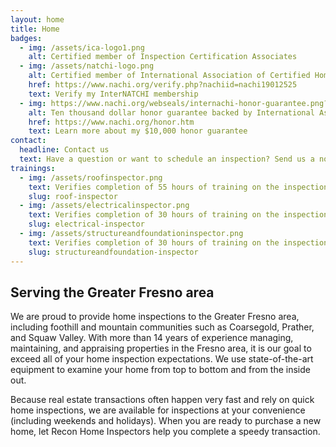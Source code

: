 ```yaml
---
layout: home
title: Home
badges:
  - img: /assets/ica-logo1.png
    alt: Certified member of Inspection Certification Associates
  - img: /assets/natchi-logo.png
    alt: Certified member of International Association of Certified Home Inspectors
    href: https://www.nachi.org/verify.php?nachiid=nachi19012525
    text: Verify my InterNATCHI membership
  - img: https://www.nachi.org/webseals/internachi-honor-guarantee.png?nachiid=NACHI19012525
    alt: Ten thousand dollar honor guarantee backed by International Association of Certified Home Inspectors
    href: https://www.nachi.org/honor.htm
    text: Learn more about my $10,000 honor guarantee
contact:
  headline: Contact us
  text: Have a question or want to schedule an inspection? Send us a note! <br />For a free quote, please include the address and square footage of the main building, plus any additional features to be inspected.
trainings:
  - img: /assets/roofinspector.png
    text: Verifies completion of 55 hours of training on the inspection of roofing and roofing systems
    slug: roof-inspector
  - img: /assets/electricalinspector.png
    text: Verifies completion of 30 hours of training on the inspection of electrical systems and components
    slug: electrical-inspector
  - img: /assets/structureandfoundationinspector.png
    text: Verifies completion of 30 hours of training on the inspection of structural elements and foundation systems
    slug: structureandfoundation-inspector
---
```

## Serving the Greater Fresno area

We are proud to provide home inspections to the Greater Fresno area, including foothill and mountain communities such as Coarsegold, Prather, and Squaw Valley. With more than 14 years of experience managing, maintaining, and appraising properties in the Fresno area, it is our goal to exceed all of your home inspection expectations. We use state-of-the-art equipment to examine your home from top to bottom and from the inside out.

Because real estate transactions often happen very fast and rely on quick home inspections, we are available for inspections at your convenience (including weekends and holidays). When you are ready to purchase a new home, let Recon Home Inspectors help you complete a speedy transaction.
